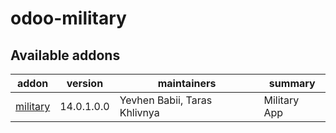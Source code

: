 # odoo-military

[//]: # (addons)

Available addons
----------------
addon | version | maintainers | summary
--- | --- | --- | ---
[military](military/) | 14.0.1.0.0 | Yevhen Babii, Taras Khlivnya | Military App


[//]: # (end addons)
